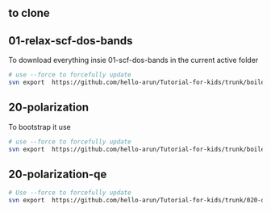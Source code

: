 ## to clone

## 01-relax-scf-dos-bands
To download everything insie 01-scf-dos-bands in the current active folder
```bash
# use --force to forcefully update
svn export  https://github.com/hello-arun/Tutorial-for-kids/trunk/boiler-plate/01-relax-scf-dos-bands/ ./
```

## 20-polarization

To bootstrap it use 
```bash
# use --force to forcefully update
svn export  https://github.com/hello-arun/Tutorial-for-kids/trunk/boiler-plate/20-polarization/ ./20-polarization
```

## 20-polarization-qe

```bash
# Use --force to forcefully update
svn export  https://github.com/hello-arun/Tutorial-for-kids/trunk/020-quantum-espresso/085-piezo-coefficient/3d-system/ ./20-polarization
```
